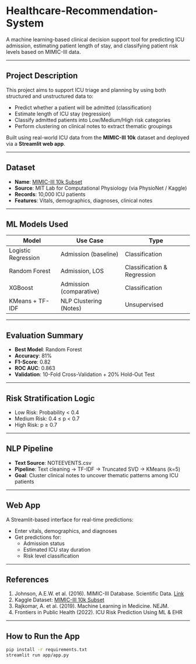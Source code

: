 # Healthcare-Recommendation-System

A machine learning-based clinical decision support tool for predicting ICU admission, estimating patient length of stay, and classifying patient risk levels based on MIMIC-III data.

---

## Project Description

This project aims to support ICU triage and planning by using both structured and unstructured data to:

- Predict whether a patient will be admitted (classification)
- Estimate length of ICU stay (regression)
- Classify admitted patients into Low/Medium/High risk categories
- Perform clustering on clinical notes to extract thematic groupings

Built using real-world ICU data from the **MIMIC-III 10k** dataset and deployed via a **Streamlit web app**.

---

## Dataset

- **Name**: [MIMIC-III 10k Subset](https://www.kaggle.com/datasets/bilal1907/mimic-iii-10k)
- **Source**: MIT Lab for Computational Physiology (via PhysioNet / Kaggle)
- **Records**: 10,000 ICU patients
- **Features**: Vitals, demographics, diagnoses, clinical notes

---

## ML Models Used

| Model              | Use Case                  | Type           |
|-------------------|---------------------------|----------------|
| Logistic Regression | Admission (baseline)      | Classification |
| Random Forest      | Admission, LOS             | Classification & Regression |
| XGBoost            | Admission (comparative)    | Classification |
| KMeans + TF-IDF    | NLP Clustering (Notes)     | Unsupervised   |

---

## Evaluation Summary

- **Best Model**: Random Forest  
- **Accuracy**: 81%  
- **F1-Score**: 0.82  
- **ROC AUC**: 0.863  
- **Validation**: 10-Fold Cross-Validation + 20% Hold-Out Test

---

## Risk Stratification Logic

- Low Risk: Probability < 0.4  
- Medium Risk: 0.4 ≤ p < 0.7  
- High Risk: p ≥ 0.7

---

## NLP Pipeline

- **Text Source**: NOTEEVENTS.csv  
- **Pipeline**: Text cleaning → TF-IDF → Truncated SVD → KMeans (k=5)  
- **Goal**: Cluster clinical notes to uncover thematic patterns among ICU patients

---

## Web App

A Streamlit-based interface for real-time predictions:

- Enter vitals, demographics, and diagnoses
- Get predictions for:
  - Admission status
  - Estimated ICU stay duration
  - Risk level classification
---

## References

1. Johnson, A.E.W. et al. (2016). MIMIC-III Database. Scientific Data. [Link](https://physionet.org/content/mimiciii/1.4/)
2. Kaggle Dataset: [MIMIC-III 10k Subset](https://www.kaggle.com/datasets/bilal1907/mimic-iii-10k)
3. Rajkomar, A. et al. (2019). Machine Learning in Medicine. NEJM.
4. Frontiers in Public Health (2022). ICU Risk Prediction Using ML & EHR

---

## How to Run the App

```bash
pip install -r requirements.txt
streamlit run app/app.py






